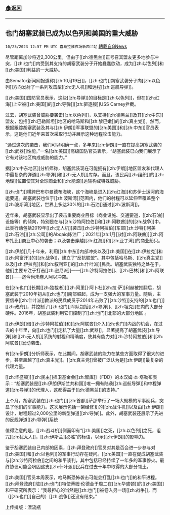 ###  [:house:返回](README.md)
---


## 也门胡塞武装已成为以色列和美国的重大威胁
`10/25/2023 12:57 PM UTC 喜马拉雅农场新西兰站` [轉載自GNews](https://gnews.org/articles/1879186)

尽管距离加沙将近2,300公里，但由于[[zh:德黑兰]]正号召其盟友更多地参与冲突，[[zh:也门]]内受到其支持的胡塞武装分子开始蠢蠢欲动，成为[[zh:以色列]]和[[zh:美国]]利益的一大威胁。

由Semafor新闻网报道称[[zh:10月19日]]，[[zh:也门]]胡塞武装分子向[[zh:以色列]]方向发射了一系列攻击型[[zh:无人机]]和远程[[zh:巡航导弹]]。   

[[zh:美国]]国防官员表示，这些[[zh:导弹]]的目标是[[zh:以色列]]，但在[[zh:红海]]上空被[[zh:美国]]的[[zh:导弹]][[zh:驱逐舰]]USS Carney拦截。

过去，胡塞武装曾威胁要袭击[[zh:以色列]]，以支持[[zh:德黑兰]]及其[[zh:中东]]盟友，包括[[zh:巴勒斯坦]]地区的哈马斯和[[zh:黎巴嫩]]的[[zh:真主党]]。然而，根据跟踪胡塞武装及其与[[zh:伊朗]]军事联盟的[[zh:美国]]和[[zh:中东]]官员表示，这是他们近年来首次采取行动并展示这种远程攻击能力。

“通过这次的袭击，我们可以明确一点，多年来[[zh:伊朗]]一直在提高胡塞武装的[[zh:武器]]性能。”一名[[zh:美国]]高级国防官员表示，“胡塞武装已向我们展示了它有对该地区构成威胁的能力。”

据[[zh:中东地区]]分析师称，胡塞武装现在可能拥有[[zh:伊朗]]地区盟友和代理人中最复杂的弹道[[zh:导弹]]和[[zh:无人机]]库存。而且，该民兵[[zh:组织]]的[[zh:地理]]位置使其对全球商业和[[zh:能源]]运输构成特殊威胁。

[[zh:也门]]横跨巴布尔曼德布海峡，这个海峡是进入[[zh:红海]]和苏伊士运河的海运要道。胡塞武装也位于[[zh:波斯湾]]范围内，他们的射程可以延伸至覆盖整个[[zh:波斯湾]]地区，世界上多达30%的[[zh:石油]]通过[[zh:波斯湾]]。

近年来，胡塞武装显示出了袭击重要商业目标（商业设施、交通要道，[[zh:石油]]设施等）的倾向，特别是在与[[zh:沙特阿拉伯]]和[[zh:阿联酋]]的[[zh:战争]]中。此类行动包括2019年[[zh:无人机]]袭击[[zh:沙特阿拉伯]]东部[[zh:沙特]]阿美[[zh:石油]][[zh:公司]]的Abqaiq炼油厂；2021年[[zh:1月]]对[[zh:阿联酋]][[zh:阿布扎比]]商业中心的袭击；以及袭击穿越[[zh:红海]]和[[zh:亚丁湾]]的商业船只。

[[zh:伊朗]]几十年来，利用[[zh:中东]]内部冲突以及[[zh:美国]]在[[zh:伊拉克]]和[[zh:阿富汗]]的[[zh:战争]]，建立了“反抗联盟”。其中包括哈马斯、[[zh:真主党]]以及[[zh:伊拉克]]和[[zh:叙利亚]]的[[zh:什叶派]]民兵。胡塞武装独特之处在于，他们主要专注于打击[[zh:逊尼派]]——[[zh:沙特阿拉伯]]、[[zh:巴林]]和[[zh:阿联酋]]——迄今尚未卷入阿以冲突。

在[[zh:也门]]长期[[zh:独裁者]][[zh:阿里]]·阿卜杜[[zh:拉·萨]]利赫被推翻后，胡塞武装于2010年初从[[zh:也门]]南部崛起，成为一支强大的军事力量。随后，主要信奉[[zh:什叶派]]教派的民兵成员于2014年击败了[[zh:沙特]]支持的[[zh:也门]][[zh:政府]]，并控制了[[zh:也门]]军队包括[[zh:导弹]]、[[zh:坦克]]在内的大部分硬件。2016年，胡塞武装利用它们控制了[[zh:也门]]北部的大部分地区 。

[[zh:伊朗]]借[[zh:沙特阿拉伯]]和[[zh:阿联酋]]介入[[zh:也门]]内战的机会，在过去的十年里，向[[zh:也门]]走私了大量[[zh:武器]]，显著提高了胡塞武装[[zh:导弹]]和[[zh:无人机]]系统的射程和精确度，使其有能力对[[zh:沙特阿拉伯]]和[[zh:阿联酋]]发动袭击。

有[[zh:伊朗]]分析师表示，在此期间，胡塞武装的能力在某些方面取得了很大的进步，甚至超越了[[zh:真主党]]。[[zh:真主党]]曾被广泛认为是[[zh:伊朗]]最复杂的代理力量。

[[zh:华盛顿]][[zh:民主]]捍卫基金会[[zh:智库]]（FDD）的本汉姆·本·塔勒布表示：“胡塞武装是[[zh:伊朗伊斯兰共和国]]唯一拥有陆袭[[zh:巡航导弹]]和中程弹道[[zh:导弹]]的代理人，这都得益于[[zh:德黑兰]]的支持。”

上个月，胡塞武装在[[zh:也门]][[zh:首都]]萨那举行了一场大规模的军事阅兵，突显了他们的军事能力。这次展示包括一架经修复的[[zh:战斗机]]以及由[[zh:伊朗]]设计，射程超过2,000公里的新型弹道[[zh:导弹]]。此外，胡塞武装还展示了先进的反舰弹道[[zh:导弹]]系统

值得注意的是，[[zh:战斗机]]侧面印有“[[zh:美国]]之死，[[zh:以色列]]之死，诅咒[[zh:犹太人]]，[[zh:伊斯兰]]必胜”的标语，以示[[zh:伊朗]]的影响力。

鉴于胡塞武装自己内部的因素，[[zh:拜登政府]]官员对其是否会进一步参与对[[zh:美国]]和[[zh:以色列]]的军事行动存在疑问。[[zh:美国]]一直在促成胡塞武装与[[zh:沙特阿拉伯]]之间的和平谈判，其中包括已经持续了一年多的军事停火。最终协议可能会巩固这支[[zh:什叶派]]民兵在过去十年中取得的大部分领土。

[[zh:美国]]官员本周表示，哈马斯恐怖袭击可能会打乱[[zh:也门]]的和平进程。[[zh:拜登政府]]驻[[zh:也门]]特使蒂姆·伦德金于周二在[[zh:华盛顿]]的[[zh:美国]]和平研究所表示：“我最担心的当然是[[zh:也门]]被卷入另一场[[zh:战争]]，而（[[zh:也门]]自己的）[[zh:战争]]还没有结束。”

上传排版：漂流瓶         
